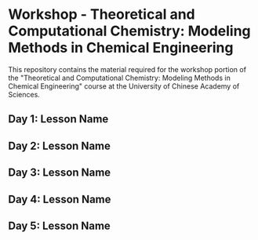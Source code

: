 # Workshop - Theoretical and Computational Chemistry: Modeling Methods in Chemical Engineering

This repository contains the material required for the workshop portion of the
"Theoretical and Computational Chemistry: Modeling Methods in Chemical Engineering"
course at the University of Chinese Academy of Sciences.

## Day 1: Lesson Name

## Day 2: Lesson Name

## Day 3: Lesson Name

## Day 4: Lesson Name

## Day 5: Lesson Name
